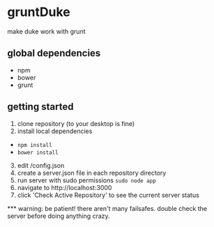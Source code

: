 # gruntDuke

make duke work with grunt

## global dependencies
* npm
* bower
* grunt

## getting started

1. clone repository (to your desktop is fine)
2. install local dependencies
  * `npm install`
  * `bower install`
3. edit /config.json
4. create a server.json file in each repository directory
5. run server with sudo permissions `sudo node app`
6. navigate to http://localhost:3000
7. click 'Check Active Repository' to see the current server status

*** warning: be patient! there aren't many failsafes. double check the server before doing anything crazy.
